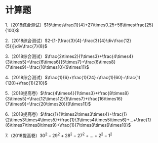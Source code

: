 # 计算题

 1.（2018综合测试）$15\times\frac{1}{4}+27\times0.25+58\times\frac{25}{100}$

 2.（2018综合测试）$2-[1-(\frac{3}{4}-\frac{3}{4}\div\frac{12}{5})]\div\frac{7}{8}$

 3.（2018综合测试）$\frac{2\times2}{1\times3}+\frac{4\times4}{3\times5}+\frac{6\times6}{5\times7}+\frac{8\times8}{7\times9}+\frac{10\times10}{9\times11}$

 4.（2018综合测试）$\frac{1}{6}+\frac{1}{24}+\frac{1}{60}+\frac{1}{120}+\frac{1}{210}$

 5.（2018提高卷）$\frac{4\times4}{1\times3}+\frac{8\times8}{3\times5}+\frac{12\times12}{5\times7}+\frac{16\times16}{7\times9}+\frac{20\times20}{9\times11}$

 6.（2018提高卷）$\frac{1}{1\times2\times3\times4}+\frac{1}{2\times3\times4\times5}+\frac{1}{3\times4\times5\times6}+...+\frac{1}{6\times7\times8\times9}+\frac{1}{7\times8\times9\times10}$

 7.（2018提高卷）$30^2-29^2+28^2-27^2+...+2^2-1^2$



